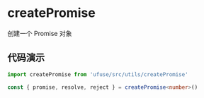 # createPromise

创建一个 Promise 对象

## 代码演示

```ts
import createPromise from 'ufuse/src/utils/createPromise'

const { promise, resolve, reject } = createPromise<number>()
```
